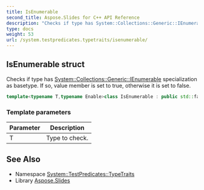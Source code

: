 ```yaml
---
title: IsEnumerable
second_title: Aspose.Slides for C++ API Reference
description: "Checks if type has System::Collections::Generic::IEnumerable specialization as basetype. If so, value member is set to true, otherwise it is set to false."
type: docs
weight: 53
url: /system.testpredicates.typetraits/isenumerable/
---
```

## IsEnumerable struct


Checks if type has [System::Collections::Generic::IEnumerable](../../system.collections.generic/ienumerable/) specialization as basetype. If so, value member is set to true, otherwise it is set to false.

```cpp
template<typename T,typename Enable>class IsEnumerable : public std::false_type
```


### Template parameters

| Parameter | Description |
| --- | --- |
| T | Type to check. |

## See Also

* Namespace [System::TestPredicates::TypeTraits](../)
* Library [Aspose.Slides](../../)